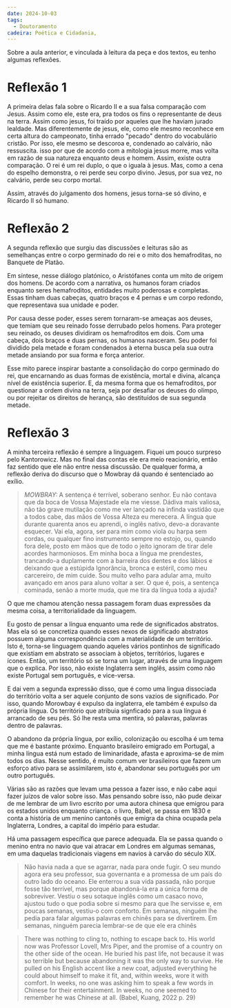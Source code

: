 ```yaml
---
date: 2024-10-03
tags:
  - Doutoramento
cadeira: Poética e Cidadania,
---
```



Sobre a aula anterior, e vinculada à leitura da peça e dos textos, eu tenho algumas reflexões. 
# Reflexão 1

A primeira delas fala sobre o Ricardo II e a sua falsa comparação com Jesus. Assim como ele, este era, pra todos os fins o representante de deus na terra. Assim como jesus, foi traído por aqueles que lhe haviam jurado lealdade. Mas diferentemente de jesus, ele, como ele mesmo reconhece em certa altura do campeonato, tinha errado "pecado" dentro do vocabulário cristão. Por isso, ele mesmo se descoroa e, condenado ao calvário, não ressuscita. isso por que de acordo com a mitologia jesus morre, mas volta em razão de sua natureza enquanto deus e homem. Assim, existe outra comparação. O rei é um rei duplo, o que o iguala à jesus. 
Mas, como a cena do espelho demonstra, o rei perde seu corpo divino. Jesus, por sua vez, no calvário, perde seu corpo mortal.

Assim, através do julgamento dos homens, jesus torna-se só divino, e Ricardo II só humano.

# Reflexão 2

A segunda reflexão que surgiu das discussões e leituras são as semelhanças entre o corpo germinado do rei e o mito dos hemafroditas, no Banquete de Platão. 

Em síntese, nesse diálogo platónico, o Aristófanes conta um mito de origem dos homens. De acordo com a narrativa, os humanos foram criados enquanto seres hemafroditos, entidades muito poderosas e completas. Essas tinham duas cabeças, quatro braços e 4 pernas e um corpo redondo, que representava sua unidade e poder.

Por causa desse poder, esses serem tornaram-se ameaças aos deuses, que temiam que seu reinado fosse derrubado pelos homens. Para proteger seu reinado, os deuses dividiram os hemafroditos em dois. Com uma cabeça, dois braços e duas pernas, os humanos nasceram. Seu poder foi dividido pela metade e foram condenados à eterna busca pela sua outra metade ansiando por sua forma e força anterior. 

Esse mito parece inspirar bastante a consolidação do corpo germinado do rei, que encarnando as duas formas de existência, mortal e divina, alcança nível de existência superior. E, da mesma forma que os hemafroditos, por questionar a ordem divina na terra, seja por desafiar os deuses do olimpo, ou por rejeitar os direitos de herança, são destituídos de sua segunda metade. 

# Reflexão 3 
A minha terceira reflexão é sempre a linguagem. Fiquei um pouco surpreso pelo Kantorowicz. Mas no final das contas ele era meio reacionário, então faz sentido que ele não entre nessa discussão. 
De qualquer forma,  a reflexão deriva do discurso que o Mowbray dá quando é sentenciado ao exílio.

>*MOWBRAY:*  A sentença é terrível, soberano senhor. Eu não contava que da boca de Vossa Majestade ela me viesse. Dádiva mais valiosa, não tão grave mutilação como me ver lançado na infinda vastidão que a todos cabe, das mãos de Vossa Alteza eu merecera. A língua que durante quarenta anos eu aprendi, o inglês nativo, devo-a doravante esquecer. Vai ela, agora, ser para mim como viola ou harpa sem cordas, ou qualquer fino instrumento sempre no estojo, ou, quando fora dele, posto em mãos que de todo o jeito ignoram de tirar dele acordes harmoniosos. Em minha boca a língua me prendestes, trancando-a duplamente com a barreira dos dentes e dos lábios e deixando que a estúpida Ignorância, bronca e estéril, como meu carcereiro, de mim cuide. Sou muito velho para adular ama, muito avançado em anos para aluno voltar a ser. O que é, pois, a sentença cominada, senão a morte muda, que me tira da língua toda a ajuda?

O que me chamou atenção nessa passagem foram duas expressões da mesma coisa, a territorialidade da linguagem. 

Eu gosto de pensar a língua enquanto uma rede de significados abstratos. Mas ela só se concretiza quando esses nexos de significado  abstratos possuem alguma correspondência com a materialidade de um território. Isto é, torna-se linguagem quando aqueles vários pontinhos de significado que existiam em abstrato se associam à objetos, territórios, lugares e ícones. 
Então, um território só se torna um lugar, através de uma linguagem que o explica. Por isso, não existe Inglaterra sem inglês, assim como não existe Portugal sem português, e vice-versa. 


E dai vem a segunda expressão disso, que é como uma lingua dissociada do território volta a ser aquele conjunto de sons vazios de significado. Por isso, quando Morowbay é expulso da inglaterra, ele também é expulso da própria língua. Os território que atribuia signficado para a sua língua é arrancado de seu pés. Só lhe resta uma mentira, só palavras, palavras dentro de palavras. 

O abandono da própria língua, por exílio, colonização ou escolha é um tema que me é bastante próximo. Enquanto brasileiro emigrado em Portugal, a minha língua está num estado de liminaridade, afasta e aproxima-se de mim todos os dias. 
Nesse sentido, é muito comum ver brasileiros que fazem um esforço ativo para se assimilarem, isto é, abandonar seu português por um outro português. 

Várias são as razões que levam uma pessoa a fazer isso, e não cabe aqui fazer juízos de valor sobre isso. Mas pensando sobre isso, não pude deixar de me lembrar de um livro escrito por uma autora chinesa que emigrou para os estados unidos enquanto criança. o livro, Babel, se passa em 1830 e conta a história de um menino cantonês que emigra da china ocupada pela Inglaterra, Londres, a capital do império para estudar. 

Há uma passagem específica que parece adequada. Ela se passa quando o menino entra no navio que vai atracar em Londres em algumas semanas, em uma daquelas tradicionais viagens em navios à carvão do século XIX. 

>	Não havia nada a que se agarrar, nada para onde fugir. O seu mundo agora era seu professor, sua governanta e a promessa de um país do outro lado do oceano. Ele enterrou a sua vida passada, não porque fosse tão terrível, mas porque abandoná-la era a única forma de sobreviver. Vestiu o seu sotaque inglês como um casaco novo, ajustou tudo o que podia sobre si mesmo para que lhe servisse e, em poucas semanas, vestiu-o com conforto. Em semanas, ninguém lhe pedia para falar algumas palavras em chinês para se divertirem. Em semanas, ninguém parecia lembrar-se de que ele era chinês



>	There was nothing to cling to, nothing to escape back to. His world now was Professor Lovell, Mrs Piper, and the promise of a country on the other side of the ocean. He buried his past life, not because it was so terrible but because abandoning it was the only way to survive. He pulled on his English accent like a new coat, adjusted everything he could about himself to make it fit, and, within weeks, wore it with comfort. In weeks, no one was asking him to speak a few words in Chinese for their entertainment. In weeks, no one seemed to remember he was Chinese at all. (Babel, Kuang, 2022 p. 29)

